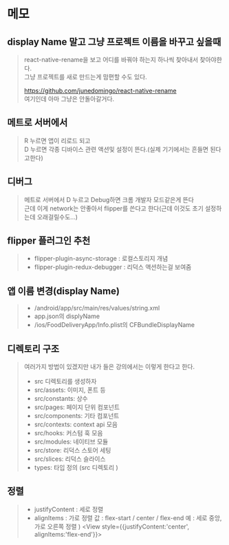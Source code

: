 # 메모

## display Name 말고 그냥 프로젝트 이름을 바꾸고 싶을때
> react-native-rename을 보고 어디를 바꿔야 하는지 하나씩 찾아내서 찾아야한다.    
> 그냥 프로젝트를 새로 만드는게 맘편할 수도 있다.   
> 
> https://github.com/junedomingo/react-native-rename    
> 여기인데 아마 그냥은 안돌아갈거다.
    
    
## 메트로 서버에서
> R 누르면 앱이 리로드 되고    
> D 누르면 각종 디바이스 관련 액션및 설정이 뜬다.(실제 기기에서는 흔들면 된다고한다)     


## 디버그
> 메트로 서버에서 D 누르고 Debug하면 크롬 개발자 모드같은게 뜬다     
> 근데 이게 network는 안좋아서 flipper를 쓴다고 한다(근데 이것도 초기 설정하는데 오래걸릴수도...)    

## flipper 플러그인 추천
> - flipper-plugin-async-storage : 로컬스토리지 개념
> - flipper-plugin-redux-debugger : 리덕스 액션하는걸 보여줌


## 앱 이름 변경(display Name)
> - /android/app/src/main/res/values/string.xml
> - app.json의 displyName
> - /ios/FoodDeliveryApp/Info.plist의 CFBundleDisplayName


## 디렉토리 구조
> 여러가지 방법이 있겠지만 내가 들은 강의에서는 이렇게 한다고 한다. 
> - src 디렉토리를 생성하자
> - src/assets: 이미지, 폰트 등
> - src/constants: 상수
> - src/pages: 페이지 단위 컴포넌트
> - src/components: 기타 컴포넌트
> - src/contexts: context api 모음
> - src/hooks: 커스텀 훅 모음
> - src/modules: 네이티브 모듈
> - src/store: 리덕스 스토어 세팅
> - src/slices: 리덕스 슬라이스
> - types: 타입 정의 (src 디렉토리 )



## 정렬

> - justifyContent : 세로 정렬
> - alignItems : 가로 정렬
> 값 : flex-start / center / flex-end
> 예 : 세로 중앙, 가로 오른쪽 정렬 ) <View style={{justifyContent:'center', alignItems:'flex-end'}}></View>
